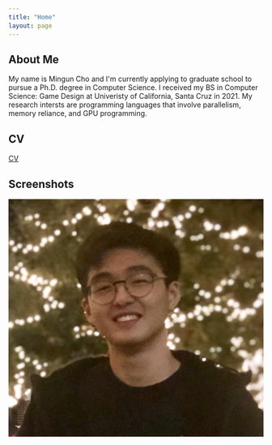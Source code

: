 ```yaml
---
title: "Home"
layout: page
---
```


## About Me

My name is Mingun Cho and I'm currently applying to graduate school to pursue a Ph.D. degree in Computer Science. I received my BS in Computer Science: Game Design at Univeristy of California, Santa Cruz in 2021. My research intersts are programming languages that involve parallelism, memory reliance, and GPU programming. 

## CV

[CV](https://drive.google.com/file/d/12b3kCLplU6zeB1j6Sxq-Ni0uCyPRTkIP/view?usp=sharing)

## Screenshots

![screenshot](https://raw.githubusercontent.com/MangoShip/MangoShip.github.io/master/assets/pictures/MingunChoHeadshot.jpg)
